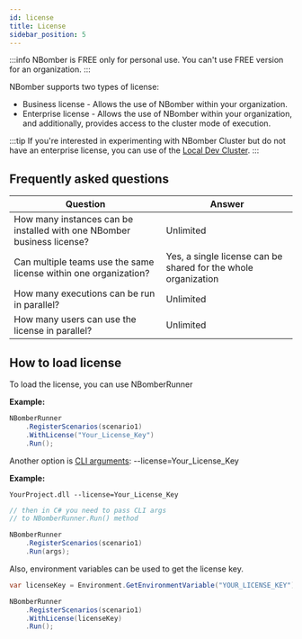 ```yaml
---
id: license
title: License
sidebar_position: 5
---
```


:::info
NBomber is FREE only for personal use. You can't use FREE version for an organization.
:::

NBomber supports two types of license:

- Business license - Allows the use of NBomber within your organization.
- Enterprise license - Allows the use of NBomber within your organization, and additionally, provides access to the cluster mode of execution.

:::tip
If you're interested in experimenting with NBomber Cluster but do not have an enterprise license, you can use of the [Local Dev Cluster](../cluster/local-dev-cluster).
:::

## Frequently asked questions

| Question | Answer | 
| - | - |
| How many instances can be installed with one NBomber business license? | Unlimited |
| Can multiple teams use the same license within one organization? | Yes, a single license can be shared for the whole organization |
| How many executions can be run in parallel? | Unlimited |
| How many users can use the license in parallel? | Unlimited |

## How to load license

To load the license, you can use NBomberRunner

**Example:**

```csharp
NBomberRunner
    .RegisterScenarios(scenario1)
    .WithLicense("Your_License_Key")
    .Run();
```

Another option is [CLI arguments](cli): --license=Your_License_Key

**Example:**

```
YourProject.dll --license=Your_License_Key
```

```csharp
// then in C# you need to pass CLI args
// to NBomberRunner.Run() method

NBomberRunner
    .RegisterScenarios(scenario1)
    .Run(args);
```

Also, environment variables can be used to get the license key.

```csharp
var licenseKey = Environment.GetEnvironmentVariable("YOUR_LICENSE_KEY");

NBomberRunner
    .RegisterScenarios(scenario1)
    .WithLicense(licenseKey)
    .Run();
```
